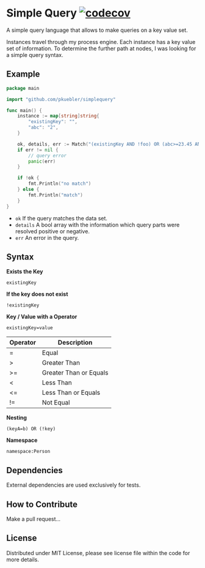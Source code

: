 # Simple Query [![codecov](https://codecov.io/gh/PKuebler/simplequery/branch/main/graph/badge.svg?token=KGLHJWUBOO)](https://codecov.io/gh/PKuebler/simplequery)

A simple query language that allows to make queries on a key value set.

Instances travel through my process engine. Each instance has a key value set of information. To determine the further path at nodes, I was looking for a simple query syntax.

## Example

```go
package main

import "github.com/pkuebler/simplequery"

func main() {
	instance := map[string]string{
		"existingKey": "",
		"abc": "2",
	}

	ok, details, err := Match("(existingKey AND !foo) OR (abc>=23.45 AND def)", instance)
	if err != nil {
		// query error
		panic(err)
	}

	if !ok {
		fmt.Println("no match")
	} else {
		fmt.Println("match")
	}
}
```

- `ok` If the query matches the data set.
- `details` A bool array with the information which query parts were resolved positive or negative.
- `err` An error in the query.

## Syntax

**Exists the Key**

```
existingKey
```

**If the key does not exist**

```
!existingKey
```

**Key / Value with a Operator**

```
existingKey=value
```

| Operator | Description |
| --- | --- |
| =  | Equal |
| >  | Greater Than |
| >= | Greater Than or Equals |
| <  | Less Than |
| <= | Less Than or Equals |
| != | Not Equal |

**Nesting**

```
(keyA=b) OR (!key)
```

**Namespace**

```
namespace:Person
```

## Dependencies

External dependencies are used exclusively for tests.

## How to Contribute

Make a pull request...

## License

Distributed under MIT License, please see license file within the code for more details.
